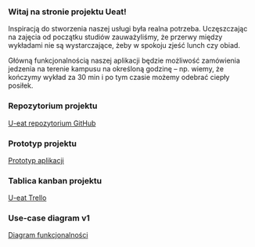 ### Witaj na stronie projektu Ueat!

Inspiracją do stworzenia naszej usługi była realna potrzeba. Uczęszczając na zajęcia od początku studiów zauważyliśmy, że przerwy między wykładami nie są wystarczające, żeby w spokoju zjeść lunch czy obiad.

Główną funkcjonalnością naszej aplikacji będzie możliwość zamówienia jedzenia na terenie kampusu na określoną godzinę – np. wiemy, że kończymy wykład za 30 min i po tym czasie możemy odebrać ciepły posiłek.


### Repozytorium projektu

[U-eat repozytorium GitHub](https://github.com/hardeck/ueat)

### Prototyp projektu

[Prototyp aplikacji](https://marvelapp.com/58ghha6)

### Tablica kanban projektu

[U-eat Trello](https://trello.com/b/pyw8SSpA/u-eat)

### Use-case diagram v1

[Diagram funkcjonalności](https://github.com/Bodziej/ueat-githubPage/blob/master/Usecase-diagram.jpg)

